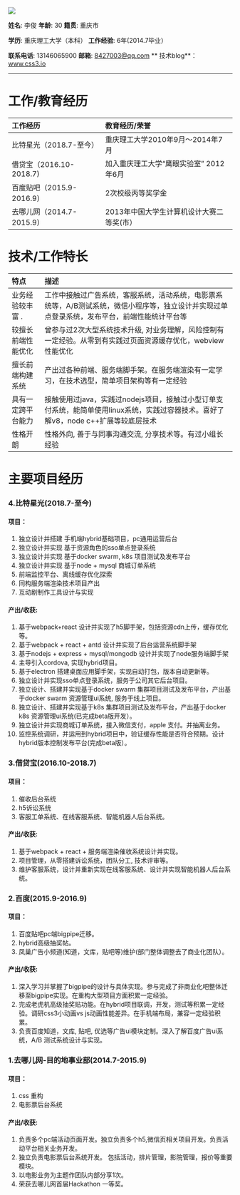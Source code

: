 ![](https://www.css3.io/assets/me.jpg)

**姓名**: 李俊         **年龄**: 30         **籍贯**: 重庆市

**学历**: 重庆理工大学（本科） **工作经验**: 6年\(2014.7毕业）

**联系电话**: 13146065900        **邮箱**: 8427003@qq.com **    技术blog**：www.css3.io

---

# 工作/教育经历

| 工作经历 | 教育经历/荣誉 |
| :--- | :--- |
| 比特星光（2018.7-至今） | 重庆理工大学2010年9月～2014年7月 |
| 借贷宝（2016.10-2018.7\) | 加入重庆理工大学“鹰眼实验室”  2012年6月 |
| 百度贴吧（2015.9-2016.9） | 2次校级丙等奖学金 |
| 去哪儿网（2014.7-2015.9） | 2013年中国大学生计算机设计大赛二等奖\(市） |


# 技术/工作特长

| 特点 | 描述 |
| :--- | :--- |
| 业务经验较丰富                                                                            . | 工作中接触过广告系统，客服系统，活动系统，电影票系统等，A/B测试系统，微信小程序等，独立设计并实现过单点登录系统，发布平台，前端性能统计平台等 |
| 较擅长前端性能优化 | 曾参与过2次大型系统技术升级, 对业务理解，风险控制有一定经验。从零到有实践过页面资源缓存优化，webview性能优化 |
| 擅长前端构建系统 | 产出过各种前端、服务端脚手架。在服务端渲染有一定学习，在技术选型，简单项目架构等有一定经验 |
| 具有一定跨平台能力 | 接触使用过java，实践过nodejs项目，接触过小型订单支付系统，能简单使用linux系统，实践过容器技术。喜好了解v8，node c++扩展等较底层技术 |
| 性格开朗 | 性格外向, 善于与同事沟通交流, 分享技术等。有过小组长经验 |



# 主要项目经历

<!-- timeline -->
### 4.比特星光\(2018.7-至今\)

#### 项目：

1. 独立设计并搭建 手机端hybrid基础项目，pc通用运营后台
2. 独立设计并实现 基于资源角色的sso单点登录系统
3. 独立设计并实现 基于docker swarm, k8s 项目测试及发布平台
4. 独立设计并实现 基于node + mysql 商城订单系统 
5. 前端监控平台、离线缓存优化探索
6. 同构服务端渲染技术项目产出
7. 互动剧制作工具设计与实现

#### 产出/收获:

1. 基于webpack+react 设计并实现了h5脚手架，包括资源cdn上传，缓存优化等。
2. 基于webpack + react + antd 设计并实现了后台运营系统脚手架 
3. 基于nodejs + express + mysql/mongodb 设计并实现了node服务端脚手架
4. 主导引入cordova, 实现hybrid项目。
5. 基于electron 搭建桌面应用脚手架，实现自动打包，版本自动更新等。
6. 独立设计并实现sso单点登录系统，服务于公司其它后台项目。
7. 独立设计、搭建并实现基于docker swarm 集群项目测试及发布平台，产出基于docker swarm 资源管理ui系统, 服务于线上项目。
8. 独立设计、搭建并实现基于k8s 集群项目测试及发布平台，产出基于docker k8s 资源管理ui系统\(已完成beta版开发）。
9. 独立设计并实现商城订单系统，接入微信支付，apple 支付。并抽离业务。
10. 监控系统调研，并运用到hybrid项目中，验证缓存性能是否符合预期。设计hybrid版本控制发布平台\(完成beta版）。

<!-- /timeline -->

<!-- timeline -->
### 3.借贷宝\(2016.10-2018.7\)

#### 项目：

1. 催收后台系统 
2. h5诉讼系统 
3. 客服工单系统、在线客服系统、智能机器人后台系统。

#### 产出/收获:

1. 基于webpack + react + 服务端渲染催收系统设计并实现。
2. 项目管理，从零搭建诉讼系统，团队分工, 技术评审等。
3. 维护客服系统，设计并重新实现在线客服系统、设计并实现智能机器人后台系统。
<!-- /timeline -->

<!-- timeline -->
### 2.百度\(2015.9-2016.9\)

#### 项目：

1. 百度贴吧pc端bigpipe迁移。
2. hybrid高级抽奖帖。
3. 凤巢广告小频道\(知道，文库，贴吧等\)维护\(部门整体调整去了商业化团队）。

#### 产出/收获:

1. 深入学习并掌握了bigpipe的设计与具体实现。参与完成了非商业化吧整体迁移至bigpipe实现。在重构大型项目方面积累一定经验。
2. 完成老虎机高级抽奖贴功能。在hybrid项目联调，开发，测试等积累一定经验。调研css3小动画vs js动画性能差异。在手机端布局，兼容一定经验积累。  
3. 负责百度知道，文库, 贴吧, 优选等广告ui模块定制。深入了解百度广告ui系统，A/B 测试系统设计与实现。
<!-- /timeline -->



<!-- timeline -->
### 1.去哪儿网-目的地事业部\(2014.7-2015.9\)

#### 项目：

1. css 重构
2. 电影票后台系统 

#### 产出/收获:

1. 负责多个pc端活动页面开发。独立负责多个h5,微信页相关项目开发。负责活动平台相关业务开发。
2. 独立负责电影票后台系统开发。 包括活动，排片管理，影院管理，报价等重要模块。
3. 以电影业务为主题作团队内部分享1次。
4. 荣获去哪儿网首届Hackathon 一等奖。
<!-- /timeline -->










